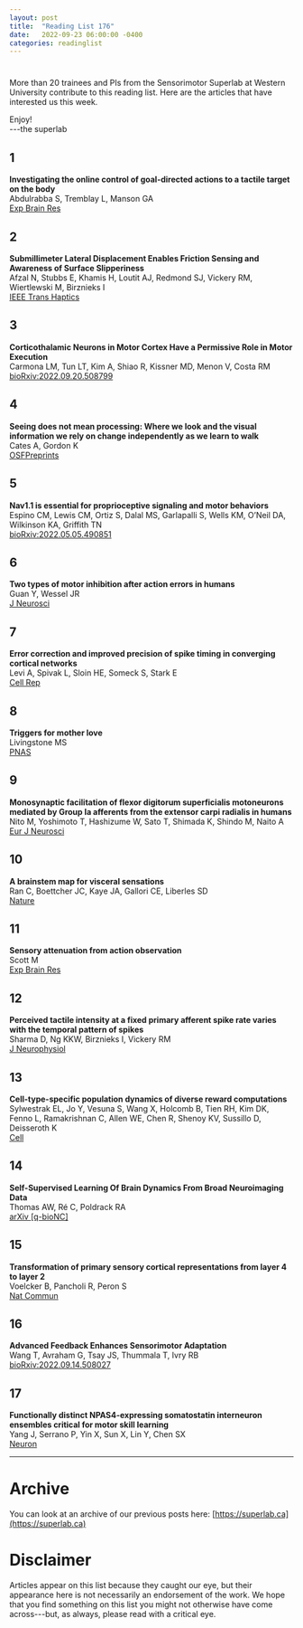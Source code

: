 ```yaml
---
layout: post
title:  "Reading List 176"
date:   2022-09-23 06:00:00 -0400
categories: readinglist
---
```


# 

More than 20 trainees and PIs from the Sensorimotor Superlab at Western University contribute to this reading list. Here are the articles that have interested us this week.

Enjoy!  
---the superlab

## 1
**Investigating the online control of goal-directed actions to a tactile target on the body**  
Abdulrabba S, Tremblay L, Manson GA  
[Exp Brain Res](https://dx.doi.org/10.1007/s00221-022-06445-0)

## 2
**Submillimeter Lateral Displacement Enables Friction Sensing and Awareness of Surface Slipperiness**  
Afzal N, Stubbs E, Khamis H, Loutit AJ, Redmond SJ, Vickery RM, Wiertlewski M, Birznieks I  
[IEEE Trans Haptics](https://dx.doi.org/10.1109/TOH.2021.3139890)

## 3
**Corticothalamic Neurons in Motor Cortex Have a Permissive Role in Motor Execution**  
Carmona LM, Tun LT, Kim A, Shiao R, Kissner MD, Menon V, Costa RM  
[bioRxiv:2022.09.20.508799](https://www.biorxiv.org/content/10.1101/2022.09.20.508799v1)

## 4
**Seeing does not mean processing: Where we look and the visual information we rely on change independently as we learn to walk**  
Cates A, Gordon K  
[OSFPreprints](https://osf.io/659cr)

## 5
**Nav1.1 is essential for proprioceptive signaling and motor behaviors**  
Espino CM, Lewis CM, Ortiz S, Dalal MS, Garlapalli S, Wells KM, O’Neil DA, Wilkinson KA, Griffith TN  
[bioRxiv:2022.05.05.490851](https://www.biorxiv.org/content/10.1101/2022.05.05.490851v2)

## 6
**Two types of motor inhibition after action errors in humans**  
Guan Y, Wessel JR  
[J Neurosci](https://dx.doi.org/10.1523/JNEUROSCI.1191-22.2022)

## 7
**Error correction and improved precision of spike timing in converging cortical networks**  
Levi A, Spivak L, Sloin HE, Someck S, Stark E  
[Cell Rep](https://dx.doi.org/10.1016/j.celrep.2022.111383)

## 8
**Triggers for mother love**  
Livingstone MS  
[PNAS](https://dx.doi.org/10.1073/pnas.2212224119)

## 9
**Monosynaptic facilitation of flexor digitorum superficialis motoneurons mediated by Group Ia afferents from the extensor carpi radialis in humans**  
Nito M, Yoshimoto T, Hashizume W, Sato T, Shimada K, Shindo M, Naito A  
[Eur J Neurosci](https://dx.doi.org/10.1111/ejn.15784)

## 10
**A brainstem map for visceral sensations**  
Ran C, Boettcher JC, Kaye JA, Gallori CE, Liberles SD  
[Nature](https://dx.doi.org/10.1038/s41586-022-05139-5)

## 11
**Sensory attenuation from action observation**  
Scott M  
[Exp Brain Res](https://dx.doi.org/10.1007/s00221-022-06460-1)

## 12
**Perceived tactile intensity at a fixed primary afferent spike rate varies with the temporal pattern of spikes**  
Sharma D, Ng KKW, Birznieks I, Vickery RM  
[J Neurophysiol](https://dx.doi.org/10.1152/jn.00284.2022)

## 13
**Cell-type-specific population dynamics of diverse reward computations**  
Sylwestrak EL, Jo Y, Vesuna S, Wang X, Holcomb B, Tien RH, Kim DK, Fenno L, Ramakrishnan C, Allen WE, Chen R, Shenoy KV, Sussillo D, Deisseroth K  
[Cell](https://dx.doi.org/10.1016/j.cell.2022.08.019)

## 14
**Self-Supervised Learning Of Brain Dynamics From Broad Neuroimaging Data**  
Thomas AW, Ré C, Poldrack RA  
[arXiv [q-bioNC]](https://arxiv.org/abs/2206.11417)

## 15
**Transformation of primary sensory cortical representations from layer 4 to layer 2**  
Voelcker B, Pancholi R, Peron S  
[Nat Commun](https://dx.doi.org/10.1038/s41467-022-33249-1)

## 16
**Advanced Feedback Enhances Sensorimotor Adaptation**  
Wang T, Avraham G, Tsay JS, Thummala T, Ivry RB  
[bioRxiv:2022.09.14.508027](https://www.biorxiv.org/content/10.1101/2022.09.14.508027v1)

## 17
**Functionally distinct NPAS4-expressing somatostatin interneuron ensembles critical for motor skill learning**  
Yang J, Serrano P, Yin X, Sun X, Lin Y, Chen SX  
[Neuron](https://dx.doi.org/10.1016/j.neuron.2022.08.018)


---
# Archive
You can look at an archive of our previous posts here: [https://superlab.ca](https://superlab.ca)


# Disclaimer
Articles appear on this list because they caught our eye, but their appearance here is not necessarily an endorsement of the work. We hope that you find something on this list you might not otherwise have come across---but, as always, please read with a critical eye.

